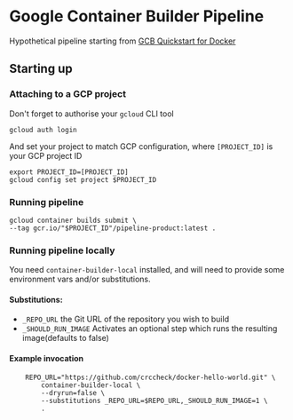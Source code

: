 # Google Container Builder Pipeline

Hypothetical pipeline starting from [GCB Quickstart for Docker][gcb-docker-quickstart]

## Starting up

### Attaching to a GCP project

Don't forget to authorise your `gcloud` CLI tool

    gcloud auth login

And set your project to match GCP configuration, where `[PROJECT_ID]` is your GCP project ID

    export PROJECT_ID=[PROJECT_ID]
    gcloud config set project $PROJECT_ID

### Running pipeline

    gcloud container builds submit \
    --tag gcr.io/"$PROJECT_ID"/pipeline-product:latest .


### Running pipeline locally

You need `container-builder-local` installed, and will need to provide some environment vars and/or substitutions.

#### Substitutions:

- `_REPO_URL` 
    the Git URL of the repository you wish to build
- `_SHOULD_RUN_IMAGE`
    Activates an optional step which runs the resulting image(defaults to false) 

#### Example invocation

        REPO_URL="https://github.com/crccheck/docker-hello-world.git" \
            container-builder-local \
            --dryrun=false \
            --substitutions _REPO_URL=$REPO_URL,_SHOULD_RUN_IMAGE=1 \
            .

  

<!--
    REFERENCES
-->

[gcb-docker-quickstart]: https://cloud.google.com/container-builder/docs/quickstart-docker
